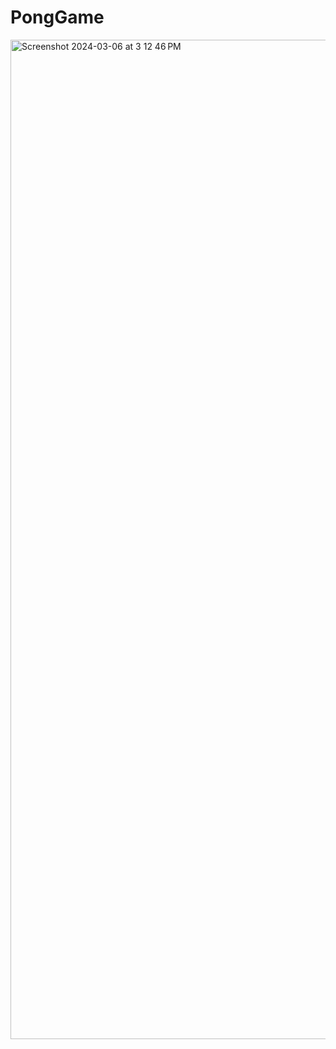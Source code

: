 # PongGame

<img width="1599" alt="Screenshot 2024-03-06 at 3 12 46 PM" src="https://github.com/imacleod1995/PongGame/assets/161769198/483ee835-826d-4371-92c9-58b0c8feda98">
